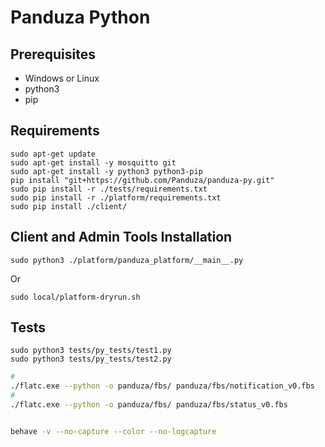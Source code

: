 # Panduza Python

## Prerequisites

- Windows or Linux
- python3
- pip 

## Requirements
```
sudo apt-get update
sudo apt-get install -y mosquitto git
sudo apt-get install -y python3 python3-pip
pip install "git+https://github.com/Panduza/panduza-py.git"
sudo pip install -r ./tests/requirements.txt
sudo pip install -r ./platform/requirements.txt
sudo pip install ./client/
```

## Client and Admin Tools Installation

```
sudo python3 ./platform/panduza_platform/__main__.py
```
Or
```
sudo local/platform-dryrun.sh
```
## Tests

```
sudo python3 tests/py_tests/test1.py
sudo python3 tests/py_tests/test2.py
```




```bash
# 
./flatc.exe --python -o panduza/fbs/ panduza/fbs/notification_v0.fbs
# 
./flatc.exe --python -o panduza/fbs/ panduza/fbs/status_v0.fbs
```



```bash

behave -v --no-capture --color --no-logcapture
```

